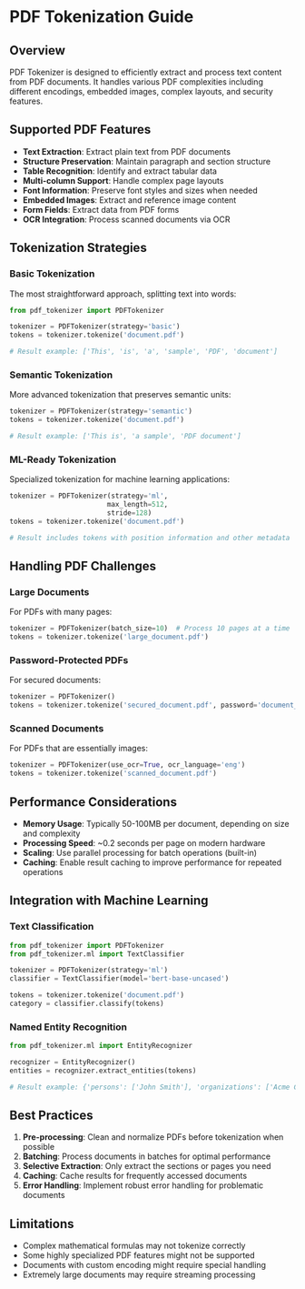 # PDF Tokenization Guide

## Overview

PDF Tokenizer is designed to efficiently extract and process text content from PDF documents. It handles various PDF complexities including different encodings, embedded images, complex layouts, and security features.

## Supported PDF Features

- **Text Extraction**: Extract plain text from PDF documents
- **Structure Preservation**: Maintain paragraph and section structure
- **Table Recognition**: Identify and extract tabular data
- **Multi-column Support**: Handle complex page layouts
- **Font Information**: Preserve font styles and sizes when needed
- **Embedded Images**: Extract and reference image content
- **Form Fields**: Extract data from PDF forms
- **OCR Integration**: Process scanned documents via OCR

## Tokenization Strategies

### Basic Tokenization

The most straightforward approach, splitting text into words:

```python
from pdf_tokenizer import PDFTokenizer

tokenizer = PDFTokenizer(strategy='basic')
tokens = tokenizer.tokenize('document.pdf')

# Result example: ['This', 'is', 'a', 'sample', 'PDF', 'document']
```

### Semantic Tokenization

More advanced tokenization that preserves semantic units:

```python
tokenizer = PDFTokenizer(strategy='semantic')
tokens = tokenizer.tokenize('document.pdf')

# Result example: ['This is', 'a sample', 'PDF document']
```

### ML-Ready Tokenization

Specialized tokenization for machine learning applications:

```python
tokenizer = PDFTokenizer(strategy='ml', 
                        max_length=512, 
                        stride=128)
tokens = tokenizer.tokenize('document.pdf')

# Result includes tokens with position information and other metadata
```

## Handling PDF Challenges

### Large Documents

For PDFs with many pages:

```python
tokenizer = PDFTokenizer(batch_size=10)  # Process 10 pages at a time
tokens = tokenizer.tokenize('large_document.pdf')
```

### Password-Protected PDFs

For secured documents:

```python
tokenizer = PDFTokenizer()
tokens = tokenizer.tokenize('secured_document.pdf', password='document_password')
```

### Scanned Documents

For PDFs that are essentially images:

```python
tokenizer = PDFTokenizer(use_ocr=True, ocr_language='eng')
tokens = tokenizer.tokenize('scanned_document.pdf')
```

## Performance Considerations

- **Memory Usage**: Typically 50-100MB per document, depending on size and complexity
- **Processing Speed**: ~0.2 seconds per page on modern hardware
- **Scaling**: Use parallel processing for batch operations (built-in)
- **Caching**: Enable result caching to improve performance for repeated operations

## Integration with Machine Learning

### Text Classification

```python
from pdf_tokenizer import PDFTokenizer
from pdf_tokenizer.ml import TextClassifier

tokenizer = PDFTokenizer(strategy='ml')
classifier = TextClassifier(model='bert-base-uncased')

tokens = tokenizer.tokenize('document.pdf')
category = classifier.classify(tokens)
```

### Named Entity Recognition

```python
from pdf_tokenizer.ml import EntityRecognizer

recognizer = EntityRecognizer()
entities = recognizer.extract_entities(tokens)

# Result example: {'persons': ['John Smith'], 'organizations': ['Acme Corp']}
```

## Best Practices

1. **Pre-processing**: Clean and normalize PDFs before tokenization when possible
2. **Batching**: Process documents in batches for optimal performance
3. **Selective Extraction**: Only extract the sections or pages you need
4. **Caching**: Cache results for frequently accessed documents
5. **Error Handling**: Implement robust error handling for problematic documents

## Limitations

- Complex mathematical formulas may not tokenize correctly
- Some highly specialized PDF features might not be supported
- Documents with custom encoding might require special handling
- Extremely large documents may require streaming processing